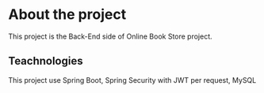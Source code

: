 # About the project
This project is the Back-End side of Online Book Store project.

## Teachnologies
This project use Spring Boot, Spring Security with JWT per request, MySQL

